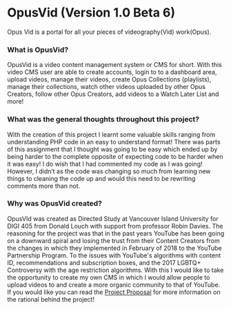 # OpusVid (Version 1.0 Beta 6)
Opus Vid is a portal for all your pieces of videography(Vid) work(Opus).

### What is OpusVid?
OpusVid is a video content management system or CMS for short. With this video CMS user are able to create accounts, login to to a dashboard area, upload videos, manage their videos, create Opus Collections (playlists), manage their collections, watch other videos uploaded by other Opus Creators, follow other Opus Creators, add videos to a Watch Later List and more!

### What was the general thoughts throughout this project?
With the creation of this project I learnt some valuable skills ranging from understanding PHP code in an easy to understand format! There was parts of this assignment that I thought was going to be easy which ended up by being harder to the complete opposite of expecting code to be harder when it was easy! I do wish that I had commented my code as I was going! However, I didn’t as the code was changing so much from learning new things to cleaning the code up and would this need to be rewriting comments more than not.

### Why was OpusVid created?
OpusVId was created as Directed Study at Vancouver Island University for DIGI 405 from Donald Louch with support from professor Robin Davies. The reasoning for the project was that in the past years YouTube has been going on a downward spiral and losing the trust from their Content Creators from the changes in which they implemented in February of 2018 to the YouTube Partnership Program. To the issues with YouTube's algorithms with content ID, recommendations and subscription boxes, and the 2017 LGBTQ+ Controversy with the age restriction algorithms. With this I would like to take the opportunity to create my own CMS in which I would allow people to upload videos to and create a more organic community to that of YouTube. If you would like you can read the [Project Proposal](https://viu.donaldlouch.ca/digi405/proposal.html) for more information on the rational behind the project!
